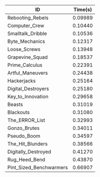 |ID|Time(s)|
|-|-|
|Rebooting_Rebels|0.09989|
|Computer_Crew|0.10440|
|Smalltalk_Dribble|0.10536|
|Byte_Mechanics|0.12317|
|Loose_Screws|0.13948|
|Grapevine_Squad|0.18537|
|Prime_Calculus|0.22391|
|Artful_Maneuvers|0.24438|
|Hackerjacks|0.25164|
|Digital_Destroyers|0.25180|
|Key_to_Innovation|0.29658|
|Beasts|0.31019|
|Blackouts|0.31080|
|The_ERROR_List|0.32993|
|Gonzo_Brutes|0.34011|
|Pseudo_Boom|0.34597|
|The_Hit_Blunders|0.38566|
|Digitally_Destroyed|0.41270|
|Rug_Heed_Bend|0.43870|
|Pint_Sized_Benchwarmers|0.66907|
